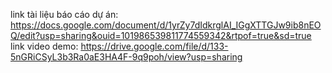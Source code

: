 link tài liệu báo cáo dự án: https://docs.google.com/document/d/1yrZy7dIdkrglAI_IGgXTTGJw9ib8nEOQ/edit?usp=sharing&ouid=101986539811774559342&rtpof=true&sd=true
link video demo: https://drive.google.com/file/d/133-5nGRiCSyL3b3Ra0aE3HA4F-9q9poh/view?usp=sharing
